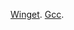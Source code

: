 [Winget][].
[Gcc][].

[Winget]: https://aka.ms/getwinget
[Gcc]: https://github.com/mmozeiko/build-gcc-mingw
